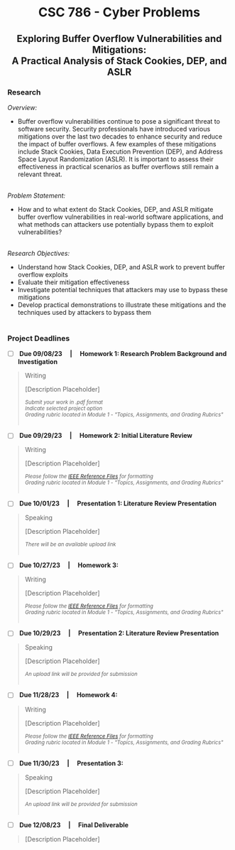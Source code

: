 <h1 align="center"> CSC 786 - Cyber Problems </h1>
<h2 align="center"> Exploring Buffer Overflow Vulnerabilities and Mitigations: <br>A Practical Analysis of Stack Cookies, DEP, and ASLR <br></h2>

<h3> Research </h3>

<i>Overview:</i> <br>
- Buffer overflow vulnerabilities continue to pose a significant threat to software security. Security professionals have introduced various mitigations over the last two decades to enhance security and reduce the impact of buffer overflows. A few examples of these mitigations include Stack Cookies, Data Execution Prevention (DEP), and Address Space Layout Randomization (ASLR). It is important to assess their effectiveness in practical scenarios as buffer overflows still remain a relevant threat. <br> <br>

<i>Problem Statement:</i> <br>
- How and to what extent do Stack Cookies, DEP, and ASLR mitigate buffer overflow vulnerabilities in real-world software applications, and what methods can attackers use potentially bypass them to exploit vulnerabilities? <br> <br>

<i>Research Objectives:</i> <br>
- Understand how Stack Cookies, DEP, and ASLR work to prevent buffer overflow exploits <br>
- Evaluate their mitigation effectiveness <br>
- Investigate potential techniques that attackers may use to bypass these mitigations <br>
- Develop practical demonstrations to illustrate these mitigations and the techniques used by attackers to bypass them <br> <br>

<h3> Project Deadlines </h3>

- [ ] <b> Due 09/08/23 &emsp;|&emsp; Homework 1: Research Problem Background and Investigation<br> </b>

> Writing
>
> [Description Placeholder]
>
> <sub><i> Submit your work in .pdf format <br>
> Indicate selected project option <br>
> Grading rubric located in Module 1 - "Topics, Assignments, and Grading Rubrics"</i></sub>
<br><br>

- [ ] <b> Due 09/29/23 &emsp;|&emsp; Homework 2: Initial Literature Review<br> </b>

> Writing
>
> [Description Placeholder]
>
> <sub><i> Please follow the [IEEE Reference Files](url) for formatting <br>
> Grading rubric located in Module 1 - "Topics, Assignments, and Grading Rubrics"</i></sub>
<br><br>

- [ ] <b> Due 10/01/23 &emsp;|&emsp; Presentation 1: Literature Review Presentation<br> </b>

> Speaking
>
> [Description Placeholder]
>
> <sub><i> There will be an available upload link </i></sub>
<br><br>


- [ ] <b> Due 10/27/23 &emsp;|&emsp; Homework 3: <Assignment Title Needed><br> </b>

> Writing
>
> [Description Placeholder]
>
> <sub><i> Please follow the [IEEE Reference Files](url) for formatting <br>
> Grading rubric located in Module 1 - "Topics, Assignments, and Grading Rubrics"</i></sub>
<br><br>


- [ ] <b> Due 10/29/23 &emsp;|&emsp; Presentation 2: Literature Review Presentation<br> </b>

> Speaking
>
> [Description Placeholder]
>
> <sub><i> An upload link will be provided for submission</i></sub>
<br><br>

- [ ] <b> Due 11/28/23 &emsp;|&emsp; Homework 4: <Assignment Title Needed><br> </b>

> Writing
>
> [Description Placeholder]
>
> <sub><i> Please follow the [IEEE Reference Files](url) for formatting <br>
> Grading rubric located in Module 1 - "Topics, Assignments, and Grading Rubrics"</i></sub>
<br><br>

- [ ] <b> Due 11/30/23 &emsp;|&emsp; Presentation 3: <Assignment Title Needed><br> </b>

> Speaking
>
> [Description Placeholder]
>
> <sub><i> An upload link will be provided for submission</i></sub>
<br><br>

- [ ] <b> Due 12/08/23 &emsp;|&emsp; Final Deliverable<br> </b>

> [Description Placeholder]
